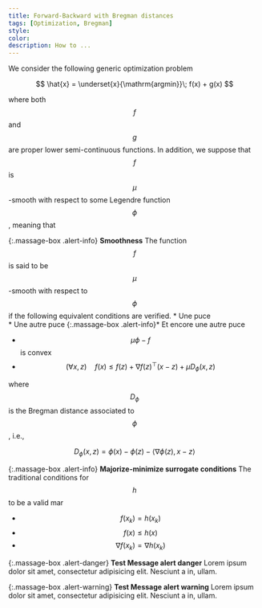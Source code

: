 ```yaml
---
title: Forward-Backward with Bregman distances
tags: [Optimization, Bregman]
style: 
color: 
description: How to ...
---
```


We consider the following generic optimization problem

$$ \hat{x} = \underset{x}{\mathrm{argmin}}\; f(x) + g(x) $$

where both $$f$$ and $$g$$ are proper lower semi-continuous functions. In addition, we suppose that $$f$$ is $$\mu$$-smooth with respect to some Legendre function $$\phi$$, meaning that


{:.massage-box .alert-info}
**Smoothness**
The function $$f$$ is said to be $$\mu$$-smooth with respect to $$\phi$$ if the following equivalent conditions are verified.
	* Une puce
	* Une autre puce
	{:.massage-box .alert-info}* Et encore une autre puce
* $$\mu\phi-f$$ is convex
* $$(\forall x,z)\quad f(x) \leq f(z) + \nabla f(z)^\top(x-z) + \mu D_\phi(x,z)$$ 


where $$D_\phi$$ is the Bregman distance associated to $$\phi$$, i.e.,

$$D_\phi(x,z) = \phi(x) - \phi(z) - \langle \nabla\phi(z), x-z\rangle$$


{:.massage-box .alert-info}
**Majorize-minimize surrogate conditions**
The traditional conditions for $$h$$ to be a valid mar
*   $$f(x_k) = h(x_k)$$
*   $$f(x) \leq h(x)$$
*   $$\nabla f(x_k) = \nabla h(x_k)$$

{:.massage-box .alert-danger}
**Test Message alert danger**
Lorem ipsum dolor sit amet, consectetur adipisicing elit. Nesciunt a in, ullam.

{:.massage-box .alert-warning}
**Test Message alert warning**
Lorem ipsum dolor sit amet, consectetur adipisicing elit. Nesciunt a in, ullam.